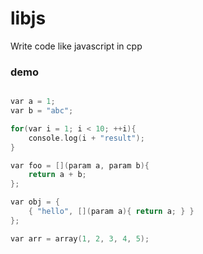 # libjs
Write code like javascript in cpp


### demo

```C++

var a = 1;
var b = "abc";

for(var i = 1; i < 10; ++i){
    console.log(i + "result");
}

var foo = [](param a, param b){
    return a + b;
};

var obj = {
    { "hello", [](param a){ return a; } }
};

var arr = array(1, 2, 3, 4, 5);

```